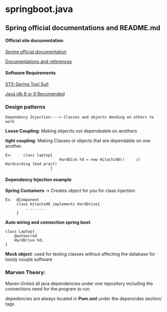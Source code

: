 # springboot.java

## Spring official documentations and README.md

#### Official site documentation

[Spring official documentation](https://spring.io/)

[Documentations and references](https://docs.spring.io/spring-framework/docs/5.0.14.RELEASE/spring-framework-reference/)

#### Software Requirements 

[STS-Spring Tool Suit](https://spring.io/tools)

[Java jdk 8 or 9 Recomended](https://www.oracle.com/java/technologies/javase/javase-jdk8-downloads.html)


### Design patterns 

    Dependency Injection:---> Classes and objects dending on others to work

__Loose Coupling__: Making objecrts not dependeable on anothers 

__tight coupling__: Making Classes ot objects that are dependable on one another.

    Ex:     class laptop{
                            HardDisk hd = new HitachiHD()     // Hardcording (bad pract)
                        }

#### Dependency Injection example

__Spring Containers__ -> Creates object for you for class injection

    Ex:  @Component
         class HitachiHD implements HardDrive{
             .........
         }

__Auto wiring and connection spring boot__:

    class Laptop{
        @autowired
        HardDrive hd;
    }

__Mock object__: used for testing classes without affecting the database for loosly couple software


### Marven Theory:

Maven United all java dependencies under one repository including the connections need for the program to run

depedencies are always located in __Pom.xml__ under the depencides section/ tags

